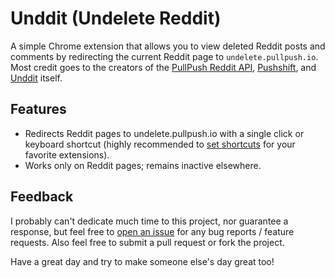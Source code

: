 # Unddit (Undelete Reddit)

A simple Chrome extension that allows you to view deleted Reddit posts and comments by redirecting the current Reddit page to `undelete.pullpush.io`. Most credit goes to the creators of the [PullPush Reddit API](https://pullpush.io/), [Pushshift](https://pushshift.io/), and [Unddit](https://undelete.pullpush.io/) itself.

## Features

- Redirects Reddit pages to undelete.pullpush.io with a single click or keyboard shortcut (highly recommended to [set shortcuts](chrome://extensions/shortcuts) for your favorite extensions).
- Works only on Reddit pages; remains inactive elsewhere.

## Feedback

I probably can't dedicate much time to this project, nor guarantee a response, but feel free to [open an issue](https://github.com/alythobani/unddit-chrome-extension/issues) for any bug reports / feature requests. Also feel free to submit a pull request or fork the project.

Have a great day and try to make someone else's day great too!
